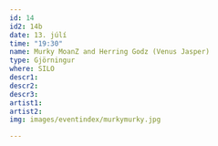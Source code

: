 ```yaml
---
id: 14
id2: 14b
date: 13. júlí
time: "19:30"
name: Murky MoanZ and Herring Godz (Venus Jasper)
type: Gjörningur
where: SILO
descr1: 
descr2: 
descr3: 
artist1:
artist2:
img: images/eventindex/murkymurky.jpg

---
```

